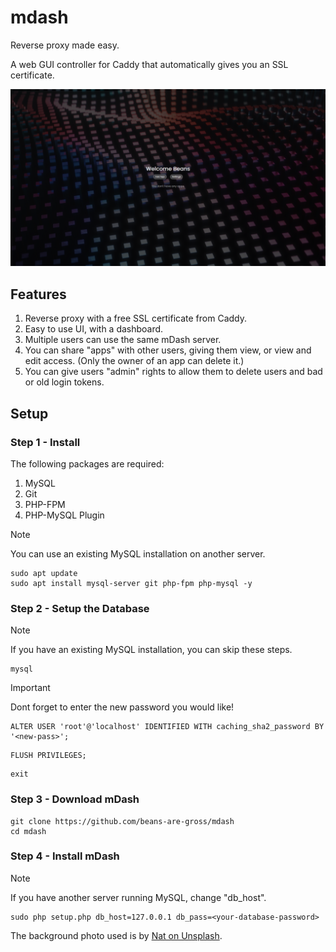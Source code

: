 # mdash
Reverse proxy made easy.

A web GUI controller for Caddy that automatically gives you an SSL certificate.

![](https://github.com/beans-are-gross/mdash-photos/blob/main/Home.png?raw=true)

## Features
1. Reverse proxy with a free SSL certificate from Caddy.
2. Easy to use UI, with a dashboard.
3. Multiple users can use the same mDash server.
4. You can share "apps" with other users, giving them view, or view and edit access. (Only the owner of an app can delete it.)
5. You can give users "admin" rights to allow them to delete users and bad or old login tokens.

## Setup

### Step 1 - Install
The following packages are required:
1. MySQL
2. Git
3. PHP-FPM
4. PHP-MySQL Plugin

> [!NOTE]
> You can use an existing MySQL installation on another server.

```
sudo apt update
sudo apt install mysql-server git php-fpm php-mysql -y
```

### Step 2 - Setup the Database
> [!NOTE]
> If you have an existing MySQL installation, you can skip these steps.

```
mysql
```

> [!IMPORTANT]
> Dont forget to enter the new password you would like!

```
ALTER USER 'root'@'localhost' IDENTIFIED WITH caching_sha2_password BY '<new-pass>';
```

```
FLUSH PRIVILEGES;
```

```
exit
```

### Step 3 - Download mDash
```
git clone https://github.com/beans-are-gross/mdash
cd mdash
```

### Step 4 - Install mDash
> [!NOTE]
> If you have another server running MySQL, change "db_host".
```
sudo php setup.php db_host=127.0.0.1 db_pass=<your-database-password>
```

The background photo used is by [Nat on Unsplash](https://unsplash.com/photos/red-and-blue-textile-on-blue-textile-9l98kFByiao?utm_content=creditCopyText&utm_medium=referral&utm_source=unsplash).

